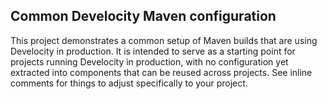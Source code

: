 ## Common Develocity Maven configuration

This project demonstrates a common setup of Maven builds that are using Develocity in production. It is intended to serve as a starting point for projects running Develocity in production, with no configuration yet extracted into components that can be reused across projects. See inline comments for things to adjust specifically to your project.
